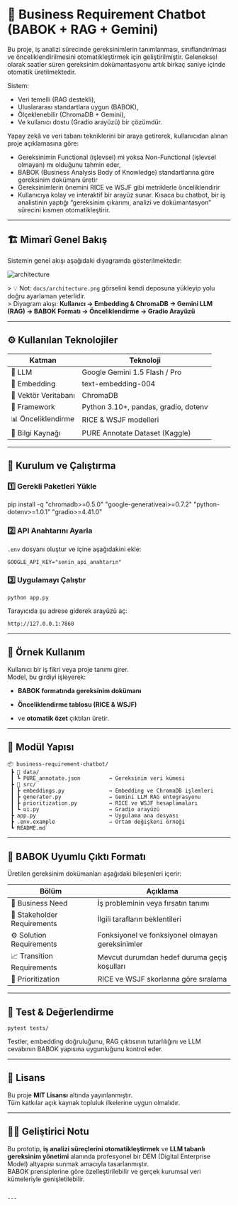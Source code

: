 # 🤖  Business Requirement Chatbot (BABOK + RAG + Gemini)

Bu proje, iş analizi sürecinde gereksinimlerin tanımlanması, sınıflandırılması ve önceliklendirilmesini otomatikleştirmek için geliştirilmiştir.
 Geleneksel olarak saatler süren gereksinim dokümantasyonu artık birkaç saniye içinde otomatik üretilmektedir.

Sistem:

-  Veri temelli (RAG destekli),
- Uluslararası standartlara uygun (BABOK),
- Ölçeklenebilir (ChromaDB + Gemini),
- Ve kullanıcı dostu (Gradio arayüzü) bir çözümdür.

Yapay zekâ ve veri tabanı tekniklerini bir araya getirerek, kullanıcıdan alınan proje açıklamasına göre:

- Gereksinimin Functional (işlevsel) mi yoksa Non-Functional (işlevsel olmayan) mı olduğunu tahmin eder,
- BABOK (Business Analysis Body of Knowledge) standartlarına göre gereksinim dokümanı üretir
- Gereksinimlerin önemini RICE ve WSJF gibi metriklerle önceliklendirir
- Kullanıcıya kolay ve interaktif bir arayüz sunar.
Kısaca bu chatbot, bir iş analistinin yaptığı “gereksinim çıkarımı, analizi ve dokümantasyon” sürecini kısmen otomatikleştirir.

---

## 🏗️ Mimarî Genel Bakış

Sistemin genel akışı aşağıdaki diyagramda gösterilmektedir:

![architecture](docs/architecture.png)

&gt; 💡 Not: `docs/architecture.png` görselini kendi deposuna yükleyip yolu doğru ayarlaman yeterlidir.  
&gt; Diyagram akışı: **Kullanıcı → Embedding &amp; ChromaDB → Gemini LLM (RAG) → BABOK Formatı → Önceliklendirme → Gradio Arayüzü**

---

## ⚙️ Kullanılan Teknolojiler

| Katman | Teknoloji |
|--------|------------|
| 🤖 LLM | Google Gemini 1.5 Flash / Pro |
| 🔡 Embedding | text-embedding-004 |
| 🧠 Vektör Veritabanı | ChromaDB |
| 🧰 Framework | Python 3.10+, pandas, gradio, dotenv |
| 📊 Önceliklendirme | RICE &amp; WSJF modelleri |
| 📘 Bilgi Kaynağı | PURE Annotate Dataset (Kaggle) |

---

## 🚀 Kurulum ve Çalıştırma

### 1️⃣ Gerekli Paketleri Yükle
pip install -q "chromadb&gt;=0.5.0" "google-generativeai&gt;=0.7.2" "python-dotenv&gt;=1.0.1" "gradio&gt;=4.41.0"
</code></pre>
<h3>2️⃣ API Anahtarını Ayarla</h3>
<p><code inline="">.env</code> dosyanı oluştur ve içine aşağıdakini ekle:</p>
<pre><code class="language-bash">GOOGLE_API_KEY="senin_api_anahtarın"
</code></pre>
<h3>3️⃣ Uygulamayı Çalıştır</h3>
<pre><code class="language-bash">python app.py
</code></pre>
<p>Tarayıcıda şu adrese giderek arayüzü aç:</p>
<pre><code>http://127.0.0.1:7860
</code></pre>
<hr>
<h2>💬 Örnek Kullanım</h2>
<p>Kullanıcı bir iş fikri veya proje tanımı girer.<br>
Model, bu girdiyi işleyerek:</p>
<ul>
<li>
<p><strong>BABOK formatında gereksinim dokümanı</strong></p>
</li>
<li>
<p><strong>Önceliklendirme tablosu (RICE &amp; WSJF)</strong></p>
</li>
<li>
<p>ve <strong>otomatik özet</strong> çıktıları üretir.</p>
</li>
</ul>
<hr>
<h2>🧩 Modül Yapısı</h2>
<pre><code>📦 business-requirement-chatbot/
 ┣ 📂 data/
 ┃ ┗ PURE_annotate.json         → Gereksinim veri kümesi
 ┣ 📂 src/
 ┃ ┣ embeddings.py              → Embedding ve ChromaDB işlemleri
 ┃ ┣ generator.py               → Gemini LLM RAG entegrasyonu
 ┃ ┣ prioritization.py          → RICE ve WSJF hesaplamaları
 ┃ ┗ ui.py                      → Gradio arayüzü
 ┣ app.py                       → Uygulama ana dosyası
 ┣ .env.example                 → Ortam değişkeni örneği
 ┗ README.md
</code></pre>
<hr>
<h2>🧠 BABOK Uyumlu Çıktı Formatı</h2>
<p>Üretilen gereksinim dokümanları aşağıdaki bileşenleri içerir:</p>

Bölüm | Açıklama
-- | --
🎯 Business Need | İş probleminin veya fırsatın tanımı
🧩 Stakeholder Requirements | İlgili tarafların beklentileri
⚙️ Solution Requirements | Fonksiyonel ve fonksiyonel olmayan gereksinimler
📈 Transition Requirements | Mevcut durumdan hedef duruma geçiş koşulları
🔢 Prioritization | RICE ve WSJF skorlarına göre sıralama


<hr>
<h2>🧪 Test &amp; Değerlendirme</h2>
<pre><code class="language-bash">pytest tests/
</code></pre>
<p>Testler, embedding doğruluğunu, RAG çıktısının tutarlılığını ve LLM cevabının BABOK yapısına uygunluğunu kontrol eder.</p>
<hr>
<h2>📘 Lisans</h2>
<p>Bu proje <strong>MIT Lisansı</strong> altında yayınlanmıştır.<br>
Tüm katkılar açık kaynak topluluk ilkelerine uygun olmalıdır.</p>
<hr>
<h2>👩‍💻 Geliştirici Notu</h2>
<p>Bu prototip, <strong>iş analizi süreçlerini otomatikleştirmek</strong> ve <strong>LLM tabanlı gereksinim yönetimi</strong> alanında profesyonel bir DEM (Digital Enterprise Model) altyapısı sunmak amacıyla tasarlanmıştır.<br>
BABOK prensiplerine göre özelleştirilebilir ve gerçek kurumsal veri kümeleriyle genişletilebilir.</p>
<pre><code>
---
